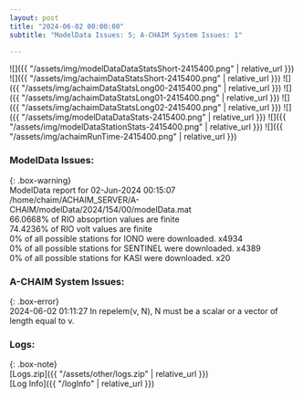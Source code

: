 ```yaml
---
layout: post
title: "2024-06-02 00:00:00"
subtitle: "ModelData Issues: 5; A-CHAIM System Issues: 1"

---
```


![]({{ "/assets/img/modelDataDataStatsShort-2415400.png" | relative_url }})
![]({{ "/assets/img/achaimDataStatsShort-2415400.png" | relative_url }})
![]({{ "/assets/img/achaimDataStatsLong00-2415400.png" | relative_url }})
![]({{ "/assets/img/achaimDataStatsLong01-2415400.png" | relative_url }})
![]({{ "/assets/img/achaimDataStatsLong02-2415400.png" | relative_url }})
![]({{ "/assets/img/modelDataDataStats-2415400.png" | relative_url }})
![]({{ "/assets/img/modelDataStationStats-2415400.png" | relative_url }})
![]({{ "/assets/img/achaimRunTime-2415400.png" | relative_url }})


### ModelData Issues:  
  
{: .box-warning}  
 ModelData report for 02-Jun-2024 00:15:07   
 /home/chaim/ACHAIM_SERVER/A-CHAIM/modelData/2024/154/00/modelData.mat   
 66.0668% of RIO absoprtion values are finite   
 74.4236% of RIO volt values are finite   
 0% of all possible stations for IONO were downloaded. x4934   
 0% of all possible stations for SENTINEL were downloaded. x4389   
 0% of all possible stations for KASI were downloaded. x20   
  
### A-CHAIM System Issues:  
  
{: .box-error}  
2024-06-02 01:11:27 In repelem(v, N), N must be a scalar or a vector of length equal to v.  

### Logs:  
  
{: .box-note}  
[Logs.zip]({{ "/assets/other/logs.zip" | relative_url }})  
[Log Info]({{ "/logInfo" | relative_url }})  
